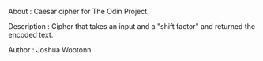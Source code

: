 About : Caesar cipher for The Odin Project.

Description : Cipher that takes an input and a "shift factor" and returned the encoded text.

Author : Joshua Wootonn

